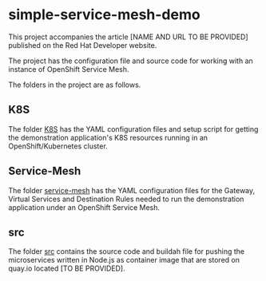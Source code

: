 # simple-service-mesh-demo

This project accompanies the article [NAME AND URL TO BE PROVIDED] published on the Red Hat Developer website.

The project has the configuration file and source code for working with an instance of OpenShift Service Mesh.

The folders in the project are as follows.

## K8S

The folder [K8S](./k8s/) has the YAML configuration files and setup script for getting the demonstration application's K8S resources running in an OpenShift/Kubernetes cluster.

## Service-Mesh

The folder [service-mesh](./service-mesh/) has the YAML configuration files for the Gateway, Virtual Services and Destination Rules needed to run the demonstration application under an OpenShift Service Mesh.

## src

The folder [src](./src/) contains the source code and buildah file for pushing the microservices written in Node.js as container image that are stored on quay.io located [TO BE PROVIDED].